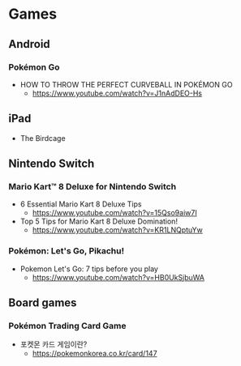 # Games
## Android
### Pokémon Go
* HOW TO THROW THE PERFECT CURVEBALL IN POKÉMON GO
  * https://www.youtube.com/watch?v=J1nAdDEO-Hs

## iPad
* The Birdcage

## Nintendo Switch
### Mario Kart™ 8 Deluxe for Nintendo Switch
* 6 Essential Mario Kart 8 Deluxe Tips
  * https://www.youtube.com/watch?v=15Qso9aiw7I
* Top 5 Tips for Mario Kart 8 Deluxe Domination!
  * https://www.youtube.com/watch?v=KR1LNQptuYw
### Pokémon: Let's Go, Pikachu!
* Pokemon Let's Go: 7 tips before you play
  * https://www.youtube.com/watch?v=HB0UkSjbuWA

## Board games
### Pokémon Trading Card Game
* 포켓몬 카드 게임이란?
  * https://pokemonkorea.co.kr/card/147
